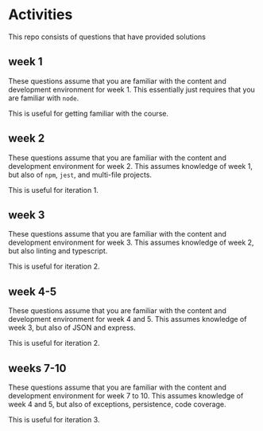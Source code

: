 # Activities

This repo consists of questions that have provided solutions

## week 1

These questions assume that you are familiar with the content and development environment for week 1. This essentially just requires that you are familiar with `node`.

This is useful for getting familiar with the course.

## week 2

These questions assume that you are familiar with the content and development environment for week 2. This assumes knowledge of week 1, but also of `npm`, `jest`, and multi-file projects.

This is useful for iteration 1.

## week 3

These questions assume that you are familiar with the content and development environment for week 3. This assumes knowledge of week 2, but also linting and typescript.

This is useful for iteration 2.

## week 4-5

These questions assume that you are familiar with the content and development environment for week 4 and 5. This assumes knowledge of week 3, but also of JSON and express.

This is useful for iteration 2.

## weeks 7-10

These questions assume that you are familiar with the content and development environment for week 7 to 10. This assumes knowledge of week 4 and 5, but also of exceptions, persistence, code coverage.

This is useful for iteration 3.
